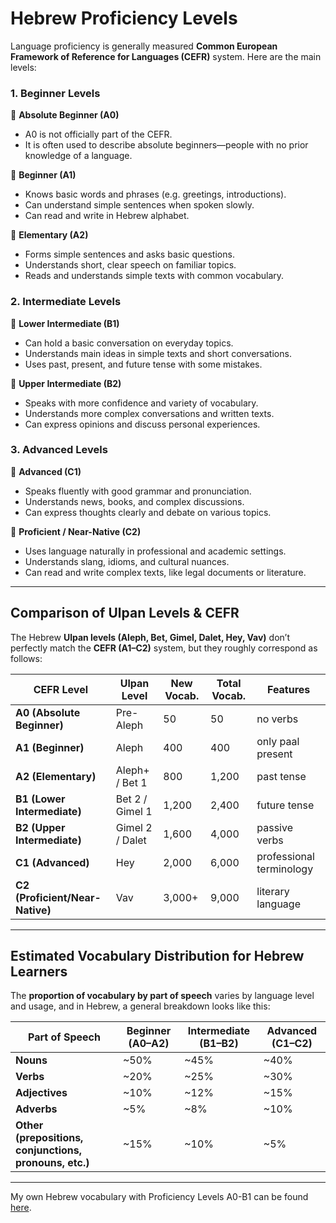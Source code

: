 # Hebrew Proficiency Levels

Language proficiency is generally measured **Common European Framework of Reference for Languages (CEFR)** system.
Here are the main levels:  

### **1. Beginner Levels**
🔹 **Absolute Beginner (A0)**  
- A0 is not officially part of the CEFR.
- It is often used to describe absolute beginners—people with no prior knowledge of a language.

🔹 **Beginner (A1)**  
- Knows basic words and phrases (e.g. greetings, introductions).  
- Can understand simple sentences when spoken slowly.  
- Can read and write in Hebrew alphabet.  

🔹 **Elementary (A2)**  
- Forms simple sentences and asks basic questions.  
- Understands short, clear speech on familiar topics.  
- Reads and understands simple texts with common vocabulary.

### **2. Intermediate Levels**  
🔹 **Lower Intermediate (B1)**  
- Can hold a basic conversation on everyday topics.  
- Understands main ideas in simple texts and short conversations.  
- Uses past, present, and future tense with some mistakes.  

🔹 **Upper Intermediate (B2)**  
- Speaks with more confidence and variety of vocabulary.  
- Understands more complex conversations and written texts.  
- Can express opinions and discuss personal experiences.  

### **3. Advanced Levels**  
🔹 **Advanced (C1)**  
- Speaks fluently with good grammar and pronunciation.  
- Understands news, books, and complex discussions.  
- Can express thoughts clearly and debate on various topics.  

🔹 **Proficient / Near-Native (C2)**  
- Uses language naturally in professional and academic settings.  
- Understands slang, idioms, and cultural nuances.  
- Can read and write complex texts, like legal documents or literature.  

---

## Comparison of Ulpan Levels & CEFR

The Hebrew **Ulpan levels (Aleph, Bet, Gimel, Dalet, Hey, Vav)** don’t perfectly match the **CEFR (A1–C2)** system, but they roughly correspond as follows:  

| **CEFR Level** | **Ulpan Level** | **New Vocab.** |**Total Vocab.** | **Features** |
|--------------|-------------|-----------------|-----------------|------------|
| **A0 (Absolute Beginner)** | Pre-Aleph | 50 |  50 | no verbs |
| **A1 (Beginner)** | Aleph | 400 | 400 | only paal present |
| **A2 (Elementary)** | Aleph+ / Bet 1 | 800 | 1,200 | past tense |  
| **B1 (Lower Intermediate)** | Bet 2 / Gimel 1 | 1,200 | 2,400 | future tense |
| **B2 (Upper Intermediate)** | Gimel 2 / Dalet | 1,600 | 4,000 | passive verbs |
| **C1 (Advanced)** | Hey | 2,000 | 6,000 | professional terminology |
| **C2 (Proficient/Near-Native)** | Vav | 3,000+ | 9,000 | literary language | 

---

## Estimated Vocabulary Distribution for Hebrew Learners

The **proportion of vocabulary by part of speech** varies by language level and usage, and in Hebrew, a general breakdown looks like this:  

| **Part of Speech**      | **Beginner (A0–A2)** | **Intermediate (B1–B2)** | **Advanced (C1–C2)** |  
|----------------------|-----------------|-----------------|-----------------|  
| **Nouns**            | ~50%             | ~45%             | ~40%             |  
| **Verbs**            | ~20%             | ~25%             | ~30%             |  
| **Adjectives**       | ~10%             | ~12%             | ~15%             |  
| **Adverbs**          | ~5%              | ~8%              | ~10%              |  
| **Other (prepositions, conjunctions, pronouns, etc.)** | ~15% | ~10% | ~5%  |  

---

My own Hebrew vocabulary with Proficiency Levels A0-B1 can be found [here](https://docs.google.com/spreadsheets/d/e/2PACX-1vTTUPG22pCGbrlYULESZ5FFyYTo9jyFGFEBk1Wx41gZiNvkonYcLPypdPGCZzFxTzywU4hCra4Fmx-b/pubhtml).
